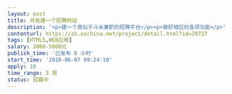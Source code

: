 ```yaml
---                
layout: post       
title: 开发建一个招聘网站           
description: '<p>建一个类似于斗米兼职的招聘平台</p><p>做好相应的各项功能</p>'     
contenturl: https://zb.oschina.net/project/detail.html?id=20727      
tags: [HTML5,WEB应用]            
salary: 3000-5000元          
publish_time: '已发布 6 小时'         
start_time: '2018-06-07 09:24:10'           
apply: 10                   
time_range: 3 周              
status: 招募中                  
---                 
```

